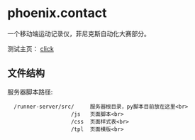 phoenix.contact
===============

一个移动端运动记录仪，菲尼克斯自动化大赛部分。

测试主页： [click](http://localhost:8080/index)

文件结构
--------

服务器脚本路径: 
   
      /runner-server/src/     服务器根目录，py脚本目前放在这里<br>
                        /js   页面脚本<br>
                        /css  页面样式表<br>
                        /tpl  页面模版<br>
                                 
                                 
